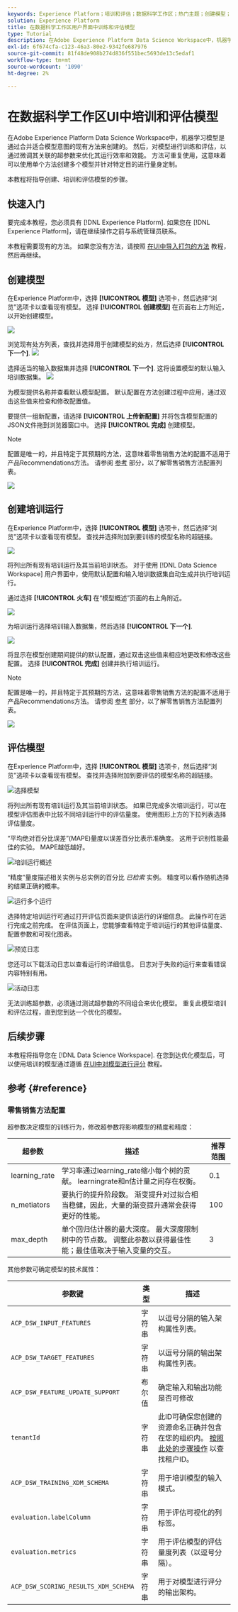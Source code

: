 ```yaml
---
keywords: Experience Platform；培训和评估；数据科学工作区；热门主题；创建模型；创建培训运行
solution: Experience Platform
title: 在数据科学工作区用户界面中训练和评估模型
type: Tutorial
description: 在Adobe Experience Platform Data Science Workspace中，机器学习模型是通过合并适合模型意图的现有方法来创建的。 然后，对模型进行训练和评估，以通过微调其关联的超参数来优化其运行效率和效能。 方法可重复使用，这意味着可以使用单个方法创建多个模型并针对特定目的进行量身定制。
exl-id: 6f674cfa-c123-46a3-80e2-9342fe687976
source-git-commit: 81f48de908b274d836f551bec5693de13c5edaf1
workflow-type: tm+mt
source-wordcount: '1090'
ht-degree: 2%

---
```


# 在数据科学工作区UI中培训和评估模型

在Adobe Experience Platform Data Science Workspace中，机器学习模型是通过合并适合模型意图的现有方法来创建的。 然后，对模型进行训练和评估，以通过微调其关联的超参数来优化其运行效率和效能。 方法可重复使用，这意味着可以使用单个方法创建多个模型并针对特定目的进行量身定制。

本教程将指导创建、培训和评估模型的步骤。

## 快速入门

要完成本教程，您必须具有 [!DNL Experience Platform]. 如果您在 [!DNL Experience Platform]，请在继续操作之前与系统管理员联系。

本教程需要现有的方法。 如果您没有方法，请按照 [在UI中导入打包的方法](./import-packaged-recipe-ui.md) 教程，然后再继续。

## 创建模型

在Experience Platform中，选择 **[!UICONTROL 模型]** 选项卡，然后选择“浏览”选项卡以查看现有模型。 选择 **[!UICONTROL 创建模型]** 在页面右上方附近，以开始创建模型。

![](../images/models-recipes/train-evaluate-ui/models_browse.png)

浏览现有处方列表，查找并选择用于创建模型的处方，然后选择 **[!UICONTROL 下一个]**.
![](../images/models-recipes/train-evaluate-ui/select_recipe.png)

选择适当的输入数据集并选择 **[!UICONTROL 下一个]**. 这将设置模型的默认输入培训数据集。
![](../images/models-recipes/train-evaluate-ui/select_dataset.png)

为模型提供名称并查看默认模型配置。 默认配置在方法创建过程中应用，通过双击这些值来检查和修改配置值。

要提供一组新配置，请选择 **[!UICONTROL 上传新配置]** 并将包含模型配置的JSON文件拖到浏览器窗口中。 选择 **[!UICONTROL 完成]** 创建模型。

>[!NOTE]
>
>配置是唯一的，并且特定于其预期的方法，这意味着零售销售方法的配置不适用于产品Recommendations方法。 请参阅 [参考](#reference) 部分，以了解零售销售方法配置列表。

![](../images/models-recipes/train-evaluate-ui/name_and_configure.png)

## 创建培训运行

在Experience Platform中，选择 **[!UICONTROL 模型]** 选项卡，然后选择“浏览”选项卡以查看现有模型。 查找并选择附加到要训练的模型名称的超链接。

![](../images/models-recipes/train-evaluate-ui/model-hyperlink.png)

将列出所有现有培训运行及其当前培训状态。 对于使用 [!DNL Data Science Workspace] 用户界面中，使用默认配置和输入培训数据集自动生成并执行培训运行。

通过选择 **[!UICONTROL 火车]** 在“模型概述”页面的右上角附近。

![](../images/models-recipes/train-evaluate-ui/model_overview.png)

为培训运行选择培训输入数据集，然后选择 **[!UICONTROL 下一个]**.

![](../images/models-recipes/train-evaluate-ui/training_input.png)

将显示在模型创建期间提供的默认配置，通过双击这些值来相应地更改和修改这些配置。 选择 **[!UICONTROL 完成]** 创建并执行培训运行。

>[!NOTE]
>
>配置是唯一的，并且特定于其预期的方法，这意味着零售销售方法的配置不适用于产品Recommendations方法。 请参阅 [参考](#reference) 部分，以了解零售销售方法配置列表。

![](../images/models-recipes/train-evaluate-ui/training_configuration.png)


## 评估模型

在Experience Platform中，选择 **[!UICONTROL 模型]** 选项卡，然后选择“浏览”选项卡以查看现有模型。 查找并选择附加到要评估的模型名称的超链接。

![选择模型](../images/models-recipes/train-evaluate-ui/model-hyperlink.png)

将列出所有现有培训运行及其当前培训状态。 如果已完成多次培训运行，可以在模型评估图表中比较不同培训运行中的评估量度。 使用图形上方的下拉列表选择评估量度。

“平均绝对百分比误差”(MAPE)量度以误差百分比表示准确度。 这用于识别性能最佳的实验。 MAPE越低越好。

![培训运行概述](../images/models-recipes/train-evaluate-ui/complete_training_run.png)

“精度”量度描述相关实例与总实例的百分比 *已检索* 实例。 精度可以看作随机选择的结果正确的概率。

![运行多个运行](../images/models-recipes/train-evaluate-ui/multiple_training_runs.png)

选择特定培训运行可通过打开评估页面来提供该运行的详细信息。 此操作可在运行完成之前完成。 在评估页面上，您能够查看特定于培训运行的其他评估量度、配置参数和可视化图表。

![预览日志](../images/models-recipes/train-evaluate-ui/evaluate_training.png)

您还可以下载活动日志以查看运行的详细信息。 日志对于失败的运行来查看错误内容特别有用。

![活动日志](../images/models-recipes/train-evaluate-ui/activity_logs.png)

无法训练超参数，必须通过测试超参数的不同组合来优化模型。 重复此模型培训和评估过程，直到您到达一个优化的模型。

## 后续步骤

本教程将指导您在 [!DNL Data Science Workspace]. 在您到达优化模型后，可以使用培训的模型通过遵循 [在UI中对模型进行评分](./score-model-ui.md) 教程。

## 参考 {#reference}

### 零售销售方法配置

超参数决定模型的训练行为，修改超参数将影响模型的精度和精度：

| 超参数 | 描述 | 推荐范围 |
| --- | --- | --- |
| learning_rate | 学习率通过learning_rate缩小每个树的贡献。 learningrate和n估计量之间存在权衡。 | 0.1 |
| n_metiators | 要执行的提升阶段数。 渐变提升对过拟合相当稳健，因此，大量的渐变提升通常会获得更好的性能。 | 100 |
| max_depth | 单个回归估计器的最大深度。 最大深度限制树中的节点数。 调整此参数以获得最佳性能；最佳值取决于输入变量的交互。 | 3 |

其他参数可确定模型的技术属性：

| 参数键 | 类型 | 描述 |
| ----- | ----- | ----- |
| `ACP_DSW_INPUT_FEATURES` | 字符串 | 以逗号分隔的输入架构属性列表。 |
| `ACP_DSW_TARGET_FEATURES` | 字符串 | 以逗号分隔的输出架构属性列表。 |
| `ACP_DSW_FEATURE_UPDATE_SUPPORT` | 布尔值 | 确定输入和输出功能是否可修改 |
| `tenantId` | 字符串 | 此ID可确保您创建的资源命名正确并包含在您的组织内。 [按照此处的步骤操作](../../xdm/api/getting-started.md#know-your-tenant_id) 以查找租户ID。 |
| `ACP_DSW_TRAINING_XDM_SCHEMA` | 字符串 | 用于培训模型的输入模式。 |
| `evaluation.labelColumn` | 字符串 | 用于评估可视化的列标签。 |
| `evaluation.metrics` | 字符串 | 用于评估模型的评估量度列表（以逗号分隔）。 |
| `ACP_DSW_SCORING_RESULTS_XDM_SCHEMA` | 字符串 | 用于对模型进行评分的输出架构。 |

